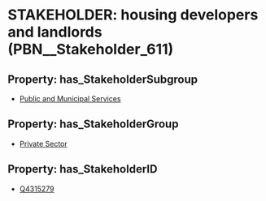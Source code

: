 # STAKEHOLDER: __housing developers and landlords__ (PBN__Stakeholder_611)

## Property: has_StakeholderSubgroup

* [Public and Municipal Services](PBN__StakeholderSubgroup_9)

## Property: has_StakeholderGroup

* [Private Sector](PBN__StakeholderGroup_5)

## Property: has_StakeholderID

* [Q4315279](Q4315279)

